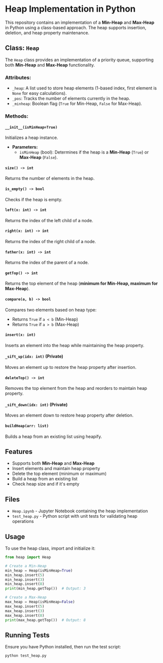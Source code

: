 # Heap Implementation in Python

This repository contains an implementation of a **Min-Heap** and **Max-Heap** in Python using a class-based approach. The heap supports insertion, deletion, and heap property maintenance.

## Class: `Heap`

The `Heap` class provides an implementation of a priority queue, supporting both **Min-Heap** and **Max-Heap** functionality.

### **Attributes:**
- `_heap`: A list used to store heap elements (1-based index, first element is `None` for easy calculations).
- `_pos`: Tracks the number of elements currently in the heap.
- `_minheap`: Boolean flag (`True` for Min-Heap, `False` for Max-Heap).

### **Methods:**
#### `__init__(isMinHeap=True)`
Initializes a heap instance.
- **Parameters:**
  - `isMinHeap` (bool): Determines if the heap is a **Min-Heap** (`True`) or **Max-Heap** (`False`).

#### `size() -> int`
Returns the number of elements in the heap.

#### `is_empty() -> bool`
Checks if the heap is empty.

#### `left(x: int) -> int`
Returns the index of the left child of a node.

#### `right(x: int) -> int`
Returns the index of the right child of a node.

#### `father(x: int) -> int`
Returns the index of the parent of a node.

#### `getTop() -> int`
Returns the top element of the heap (**minimum for Min-Heap, maximum for Max-Heap**).

#### `compare(a, b) -> bool`
Compares two elements based on heap type:
- Returns `True` if `a < b` (Min-Heap)
- Returns `True` if `a > b` (Max-Heap)

#### `insert(x: int)`
Inserts an element into the heap while maintaining the heap property.

#### `_sift_up(idx: int)` (Private)
Moves an element up to restore the heap property after insertion.

#### `deleteTop() -> int`
Removes the top element from the heap and reorders to maintain heap property.

#### `_sift_down(idx: int)` (Private)
Moves an element down to restore heap property after deletion.

#### `buildHeap(arr: list)`
Builds a heap from an existing list using heapify.

## Features
- Supports both **Min-Heap** and **Max-Heap**
- Insert elements and maintain heap property
- Delete the top element (minimum or maximum)
- Build a heap from an existing list
- Check heap size and if it's empty

## Files
- `Heap.ipynb` - Jupyter Notebook containing the heap implementation
- `test_heap.py` - Python script with unit tests for validating heap operations

## Usage
To use the heap class, import and initialize it:
```python
from heap import Heap

# Create a Min-Heap
min_heap = Heap(isMinHeap=True)
min_heap.insert(5)
min_heap.insert(3)
min_heap.insert(8)
print(min_heap.getTop())  # Output: 3

# Create a Max-Heap
max_heap = Heap(isMinHeap=False)
max_heap.insert(5)
max_heap.insert(3)
max_heap.insert(8)
print(max_heap.getTop())  # Output: 8
```

## Running Tests
Ensure you have Python installed, then run the test script:
```sh
python test_heap.py
```

